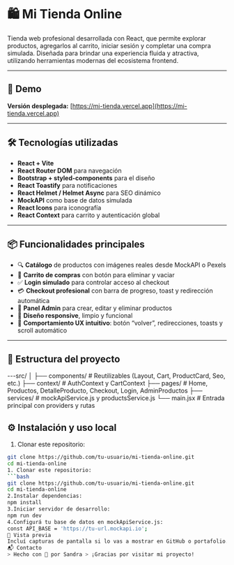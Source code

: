 # 🛍️ Mi Tienda Online

Tienda web profesional desarrollada con React, que permite explorar productos, agregarlos al carrito, iniciar sesión y completar una compra simulada. Diseñada para brindar una experiencia fluida y atractiva, utilizando herramientas modernas del ecosistema frontend.

---

## 🚀 Demo

**Versión desplegada:** [https://mi-tienda.vercel.app](https://mi-tienda.vercel.app)

---

## 🛠️ Tecnologías utilizadas

- **React + Vite**
- **React Router DOM** para navegación
- **Bootstrap + styled-components** para el diseño
- **React Toastify** para notificaciones
- **React Helmet / Helmet Async** para SEO dinámico
- **MockAPI** como base de datos simulada
- **React Icons** para iconografía
- **React Context** para carrito y autenticación global

---

## 📦 Funcionalidades principales

- 🔍 **Catálogo** de productos con imágenes reales desde MockAPI o Pexels
- 🛒 **Carrito de compras** con botón para eliminar y vaciar
- ✅ **Login simulado** para controlar acceso al checkout
- 💳 **Checkout profesional** con barra de progreso, toast y redirección automática
- 🧰 **Panel Admin** para crear, editar y eliminar productos
- 💅 **Diseño responsive**, limpio y funcional
- 🧠 **Comportamiento UX intuitivo**: botón “volver”, redirecciones, toasts y scroll automático

---

## 📁 Estructura del proyecto

---src/ │ 
├── components/ # Reutilizables (Layout, Cart, ProductCard, Seo, etc.) 
├── context/ # AuthContext y CartContext 
├── pages/ # Home, Productos, DetalleProducto, Checkout, Login, AdminProductos
├── services/ # mockApiService.js y productsService.js
└── main.jsx # Entrada principal con providers y rutas

## ⚙️ Instalación y uso local
1. Clonar este repositorio:
```bash
git clone https://github.com/tu-usuario/mi-tienda-online.git
cd mi-tienda-online
1. Clonar este repositorio:
```bash
git clone https://github.com/tu-usuario/mi-tienda-online.git
cd mi-tienda-online
2.Instalar dependencias:
npm install
3.Iniciar servidor de desarrollo:
npm run dev
4.Configurá tu base de datos en mockApiService.js:
const API_BASE = 'https://tu-url.mockapi.io';
📸 Vista previa
Incluí capturas de pantalla si lo vas a mostrar en GitHub o portafolio.
📬 Contacto
> Hecho con 💚 por Sandra > ¡Gracias por visitar mi proyecto!




